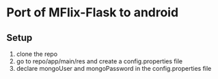 # Port of MFlix-Flask to android

## Setup

1. clone the repo
2. go to repo/app/main/res and create a config.properties file
3. declare mongoUser and mongoPassword in the config.properties file
